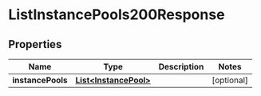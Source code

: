 

# ListInstancePools200Response


## Properties

| Name | Type | Description | Notes |
|------------ | ------------- | ------------- | -------------|
|**instancePools** | [**List&lt;InstancePool&gt;**](InstancePool.md) |  |  [optional] |



